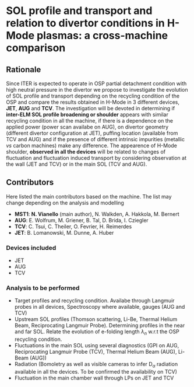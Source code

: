 # SOL profile and transport and relation to divertor conditions in H-Mode plasmas: a cross-machine comparison

## Rationale
Since ITER is expected to operate in OSP partial detachment condition with high neutral pressure in the divertor we propose to investigate the evolution of SOL profile and transport depending on the recycling condition of the OSP and compare the results obtained in H-Mode in 3 different devices, **JET**, **AUG** and **TCV**. The investigation will be devoted in determining if **inter-ELM SOL profile broadening or shoulder** appears with similar recycling condition in all the machine, if there is a dependence on the applied power (power scan availabe on AUG), on divertor geometry (different divertor configuration at JET), puffing location (available from TCV and AUG) and if the presence of different intrinsic impurities (metallic _vs_ carbon machines) make any difference. The appearence of H-Mode shoulder, **observed in all the devices** will be related to changes of fluctuation and fluctuation induced transport by considering observation at the wall (JET and TCV) or in the main SOL (TCV and AUG).

## Contributors
Here listed the main contributors based on the machine. The list may change depending on the analysis and modelling

* **MST1**: **N. Vianello** (main author), N. Walkden, A. Hakkola, M. Bernert
* **AUG**: E. Wolfrum, M. Griener, B. Tal, D. Brida, I. Cziegler
* **TCV**: C. Tsui, C. Theiler, O. Fevrier, H. Reimerdes
* **JET**: B. Lomanowski, M. Dunne, A. Huber

### Devices included
  * JET
  * AUG
  * TCV

### Analysis to be performed
  * Target profiles and recycling condition. Availabe through Langmuir probes in all devices, Spectroscopy where available, gauges (AUG and TCV)
  * Upstream SOL profiles (Thomson scattering, Li-Be, Thermal Helium Beam, Reciprocating Langmuir Probe). Determining profiles in the near and far SOL. Relate the evolution of e-folding length $\lambda_n$ w.r.t the OSP recycling condition.
  * Fluctuations in the main SOL using several diagnostics (GPI on AUG, Reciprocating Langmuir Probe (TCV), Thermal Helium Beam (AUG), Li-Beam (AUG))
  * Radiation (Bomoletry as well as visible cameras to infer D$_{\alpha}$ radiation available in all the devices. To be confirmed the availability on TCV)
  * Fluctuation in the main chamber wall through LPs on JET and TCV
